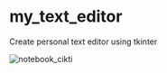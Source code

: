 # my_text_editor
Create personal text editor using tkinter

![notebook_cikti](https://user-images.githubusercontent.com/48547417/101294189-d0ec6c80-3826-11eb-9683-9bf766ec8841.PNG)
